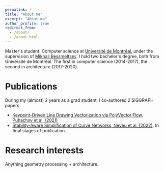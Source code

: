 ```yaml
---
permalink: /
title: "About me"
excerpt: "About me"
author_profile: true
redirect_from: 
  - /about/
  - /about.html
---
```

Master's student. Computer science at [Universit&#233; de Montr&#233;al](https://www.umontreal.ca/), under the supervision of [Mikhail Bessmeltsev](http://www-labs.iro.umontreal.ca/~bmpix/). I hold two bachelor's degree, both from Universit&#233; de Montr&#233;al. The first in computer science (2014-2017), the second in architecture (2017-2020).

Publications
======
During my (almost) 2 years as a grad student, I co-authored 2 SIGGRAPH papers:
- [Keypoint-Driven Line Drawing Vectorization via PolyVector Flow, Puhachov et al. (2021)](https://www-ens.iro.umontreal.ca/~puhachoi/keypoint-driven-polyvector-flow/)
- [Stability-Aware Simplification of Curve Networks, Neveu et al. (2022)](https://wwwnev.github.io). In final stages of publication.

Research interests
======
Anything geometry processing + architecture. 
